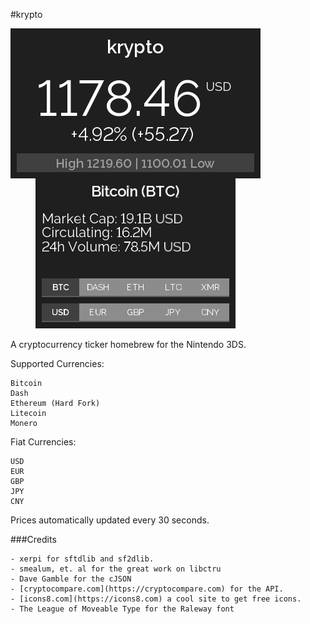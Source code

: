 #krypto

![krypto UI](https://raw.githubusercontent.com/sereneblue/krypto/master/ui.png?raw=true)

A cryptocurrency ticker homebrew for the Nintendo 3DS.

Supported Currencies:

	Bitcoin
	Dash
	Ethereum (Hard Fork)
	Litecoin
	Monero

Fiat Currencies:

	USD
	EUR
	GBP
	JPY
	CNY

Prices automatically updated every 30 seconds.

###Credits

	- xerpi for sftdlib and sf2dlib.
	- smealum, et. al for the great work on libctru
	- Dave Gamble for the cJSON
	- [cryptocompare.com](https://cryptocompare.com) for the API.
	- [icons8.com](https://icons8.com) a cool site to get free icons.
	- The League of Moveable Type for the Raleway font
